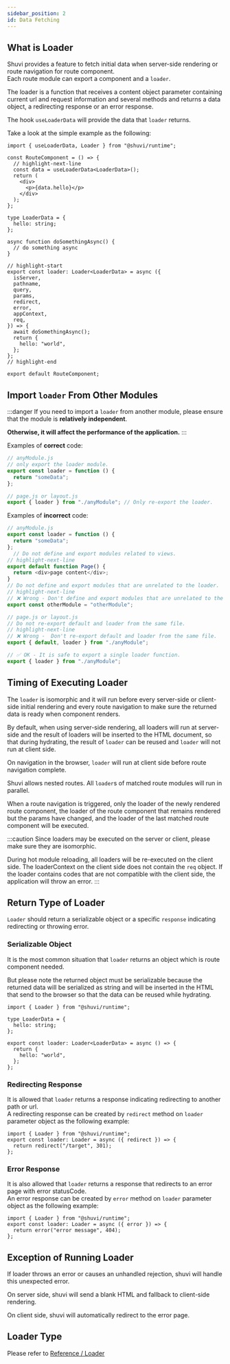 ```yaml
---
sidebar_position: 2
id: Data Fetching
---
```


## What is Loader

Shuvi provides a feature to fetch initial data when server-side rendering or route navigation for route component.  
Each route module can export a component and a `loader`.

The loader is a function that receives a content object parameter containing current url and request information and several methods and returns a data object, a redirecting response or an error response.

The hook `useLoaderData` will provide the data that `loader` returns.

Take a look at the simple example as the following:

```tsx
import { useLoaderData, Loader } from "@shuvi/runtime";

const RouteComponent = () => {
  // highlight-next-line
  const data = useLoaderData<LoaderData>();
  return (
    <div>
      <p>{data.hello}</p>
    </div>
  );
};

type LoaderData = {
  hello: string;
};

async function doSomethingAsync() {
  // do something async
}

// highlight-start
export const loader: Loader<LoaderData> = async ({
  isServer,
  pathname,
  query,
  params,
  redirect,
  error,
  appContext,
  req,
}) => {
  await doSomethingAsync();
  return {
    hello: "world",
  };
};
// highlight-end

export default RouteComponent;
```

## Import `loader` From Other Modules

:::danger
If you need to import a `loader` from another module, please ensure that the module is **relatively independent**.

**Otherwise, it will affect the performance of the application.**
:::

Examples of **correct** code:

```javascript
// anyModule.js
// only export the loader module.
export const loader = function () {
  return "someData";
};
```

```javascript
// page.js or layout.js
export { loader } from "./anyModule"; // Only re-export the loader.
```

Examples of **incorrect** code:

```javascript
// anyModule.js
export const loader = function () {
  return "someData";
};
  // Do not define and export modules related to views.
// highlight-next-line
export default function Page() {
  return <div>page content</div>;
}
// Do not define and export modules that are unrelated to the loader.
// highlight-next-line
// ❌ Wrong - Don't define and export modules that are unrelated to the loader.
export const otherModule = "otherModule"; 
```

```javascript
// page.js or layout.js
// Do not re-export default and loader from the same file.
// highlight-next-line
// ❌ Wrong -  Don't re-export default and loader from the same file.
export { default, loader } from "./anyModule";

// ✅ OK - It is safe to export a single loader function.
export { loader } from "./anyModule";
```

## Timing of Executing Loader

The `loader` is isomorphic and it will run before every server-side or client-side initial rendering and every route navigation to make sure the returned data is ready when component renders.

By default, when using server-side rendering, all loaders will run at server-side and the result of loaders will be inserted to the HTML document, so that during hydrating, the result of `loader` can be reused and `loader` will not run at client side.

On navigation in the browser, `loader` will run at client side before route navigation complete.

Shuvi allows nested routes. All `loader`s of matched route modules will run in parallel.

When a route navigation is triggered, only the loader of the newly rendered route component, the loader of the route component that remains rendered but the params have changed, and the loader of the last matched route component will be executed.

:::caution
Since loaders may be executed on the server or client, please make sure they are isomorphic.

During hot module reloading, all loaders will be re-executed on the client side.
The loaderContext on the client side does not contain the `req` object. If the loader contains codes that are not compatible with the client side, the application will throw an error.
:::

## Return Type of Loader

`Loader` should return a serializable object or a specific `response` indicating redirecting or throwing error.

### Serializable Object

It is the most common situation that `loader` returns an object which is route component needed.

But please note the returned object must be serializable because the returned data will be serialized as string and will be inserted in the HTML that send to the browser so that the data can be reused while hydrating.

```tsx
import { Loader } from "@shuvi/runtime";

type LoaderData = {
  hello: string;
};

export const loader: Loader<LoaderData> = async () => {
  return {
    hello: "world",
  };
};
```

### Redirecting Response

It is allowed that `loader` returns a response indicating redirecting to another path or url.  
A redirecting response can be created by `redirect` method on `loader` parameter object as the following example:

```tsx
import { Loader } from "@shuvi/runtime";
export const loader: Loader = async ({ redirect }) => {
  return redirect("/target", 301);
};
```

### Error Response

It is also allowed that `loader` returns a response that redirects to an error page with error statusCode.  
An error response can be created by `error` method on `loader` parameter object as the following example:

```tsx
import { Loader } from "@shuvi/runtime";
export const loader: Loader = async ({ error }) => {
  return error("error message", 404);
};
```

## Exception of Running Loader

If loader throws an error or causes an unhandled rejection, shuvi will handle this unexpected error.

On server side, shuvi will send a blank HTML and fallback to client-side rendering.

On client side, shuvi will automatically redirect to the error page.

## Loader Type

Please refer to [Reference / Loader](../old-reference/loader)
